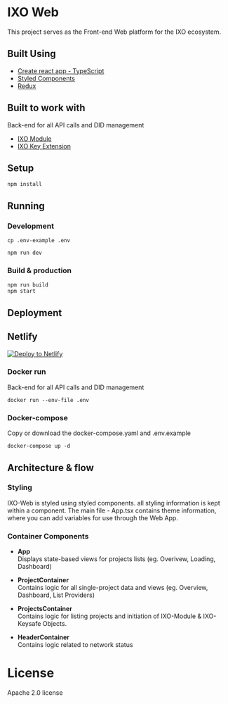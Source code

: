 # IXO Web 
This project serves as the Front-end Web platform for the IXO ecosystem.
## Built Using 

- [Create react app - TypeScript](https://github.com/wmonk/create-react-app-typescript)  
- [Styled Components](https://www.styled-components.com)  
- [Redux](https://redux.js.org)  

## Built to work with
Back-end for all API calls and DID management

- [IXO Module](https://github.com/ixofoundation/ixo-apimodule)  
- [IXO Key Extension](https://github.com/ixofoundation/ixo-keysafe)  
## Setup

```shell
npm install
```

##	Running

###	Development
```shell
cp .env-example .env
```

```shell
npm run dev
```

### Build & production
```shell
npm run build
npm start
```

## Deployment

## Netlify
[![Deploy to Netlify](https://www.netlify.com/img/deploy/button.svg)](https://github.com/ixofoundation/ixo-webclient)
 
### Docker run
Back-end for all API calls and DID management
```shell
docker run --env-file .env 
```

### Docker-compose
Copy or download the docker-compose.yaml and .env.example
```shell
docker-compose up -d
```

## Architecture & flow


### Styling
IXO-Web is styled using styled components. all styling information is kept within a component. The main file - App.tsx contains theme information, where you can add variables for use through the Web App.

### Container Components


- **App**  
	Displays state-based views for projects lists (eg. Overivew, Loading, Dashboard)

- **ProjectContainer**  
	Contains logic for all single-project data and views (eg. Overview, Dashboard, List Providers)
 
- **ProjectsContainer**  
	Contains logic for listing projects and initiation of IXO-Module & IXO-Keysafe Objects.

- **HeaderContainer**  
	Contains logic related to network status

    
# License

Apache 2.0 license
